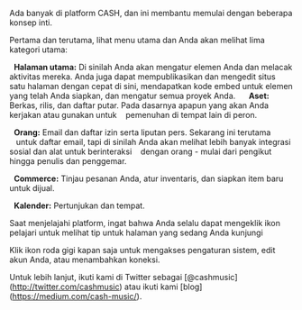 Ada banyak di platform CASH, dan ini membantu memulai dengan beberapa konsep inti.

Pertama dan terutama, lihat menu utama dan Anda akan melihat lima kategori utama:

  **Halaman utama:** Di sinilah Anda akan mengatur elemen Anda dan melacak aktivitas mereka. Anda juga dapat mempublikasikan dan mengedit situs satu halaman dengan cepat di sini, mendapatkan kode embed untuk elemen yang telah Anda siapkan, dan mengatur semua proyek Anda.
  
  **Aset:** Berkas, rilis, dan daftar putar. Pada dasarnya apapun yang akan Anda kerjakan atau gunakan untuk
   pemenuhan di tempat lain di peron.

  **Orang:** Email dan daftar izin serta liputan pers. Sekarang ini terutama
   untuk daftar email, tapi di sinilah Anda akan melihat lebih banyak integrasi sosial dan alat untuk berinteraksi
   dengan orang - mulai dari pengikut hingga penulis dan penggemar.

  **Commerce:** Tinjau pesanan Anda, atur inventaris, dan siapkan item baru untuk dijual.

  **Kalender:** Pertunjukan dan tempat.


Saat menjelajahi platform, ingat bahwa Anda selalu dapat mengeklik ikon pelajari <i class = "icon icon-learn"> </i> untuk melihat
tip untuk halaman yang sedang Anda kunjungi

Klik ikon roda gigi <i class = "icon icon-cog"></i> kapan saja untuk mengakses pengaturan sistem, edit akun Anda,
atau menambahkan koneksi.

Untuk lebih lanjut, ikuti kami di Twitter sebagai [@cashmusic] (http://twitter.com/cashmusic) atau ikuti kami
[blog] (https://medium.com/cash-music/).

